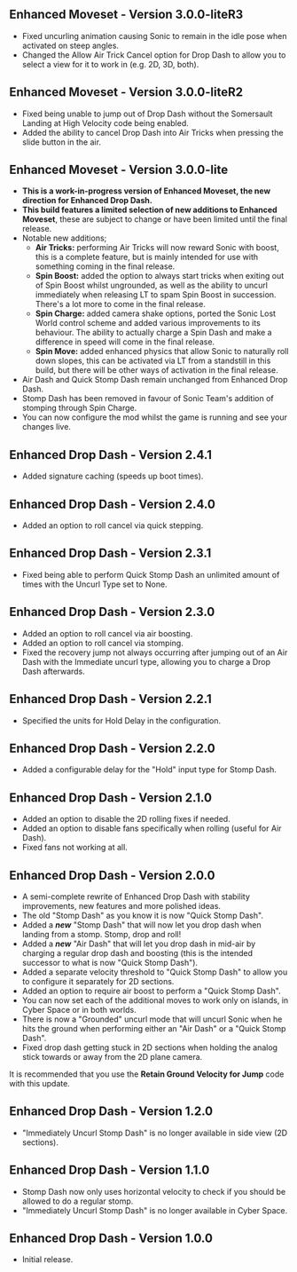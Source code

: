 ## Enhanced Moveset - Version 3.0.0-liteR3
- Fixed uncurling animation causing Sonic to remain in the idle pose when activated on steep angles.
- Changed the Allow Air Trick Cancel option for Drop Dash to allow you to select a view for it to work in (e.g. 2D, 3D, both).

## Enhanced Moveset - Version 3.0.0-liteR2
- Fixed being unable to jump out of Drop Dash without the Somersault Landing at High Velocity code being enabled.
- Added the ability to cancel Drop Dash into Air Tricks when pressing the slide button in the air.

## Enhanced Moveset - Version 3.0.0-lite
- **This is a work-in-progress version of Enhanced Moveset, the new direction for Enhanced Drop Dash.**
- **This build features a limited selection of new additions to Enhanced Moveset**, these are subject to change or have been limited until the final release.
- Notable new additions;
  - **Air Tricks:** performing Air Tricks will now reward Sonic with boost, this is a complete feature, but is mainly intended for use with something coming in the final release.
  - **Spin Boost:** added the option to always start tricks when exiting out of Spin Boost whilst ungrounded, as well as the ability to uncurl immediately when releasing LT to spam Spin Boost in succession. There's a lot more to come in the final release.
  - **Spin Charge:** added camera shake options, ported the Sonic Lost World control scheme and added various improvements to its behaviour. The ability to actually charge a Spin Dash and make a difference in speed will come in the final release.
  - **Spin Move:** added enhanced physics that allow Sonic to naturally roll down slopes, this can be activated via LT from a standstill in this build, but there will be other ways of activation in the final release.
- Air Dash and Quick Stomp Dash remain unchanged from Enhanced Drop Dash.
- Stomp Dash has been removed in favour of Sonic Team's addition of stomping through Spin Charge.
- You can now configure the mod whilst the game is running and see your changes live.

## Enhanced Drop Dash - Version 2.4.1
- Added signature caching (speeds up boot times).

## Enhanced Drop Dash - Version 2.4.0
- Added an option to roll cancel via quick stepping.

## Enhanced Drop Dash - Version 2.3.1
- Fixed being able to perform Quick Stomp Dash an unlimited amount of times with the Uncurl Type set to None.

## Enhanced Drop Dash - Version 2.3.0
- Added an option to roll cancel via air boosting.
- Added an option to roll cancel via stomping.
- Fixed the recovery jump not always occurring after jumping out of an Air Dash with the Immediate uncurl type, allowing you to charge a Drop Dash afterwards.

## Enhanced Drop Dash - Version 2.2.1
- Specified the units for Hold Delay in the configuration.

## Enhanced Drop Dash - Version 2.2.0
- Added a configurable delay for the "Hold" input type for Stomp Dash.

## Enhanced Drop Dash - Version 2.1.0
- Added an option to disable the 2D rolling fixes if needed.
- Added an option to disable fans specifically when rolling (useful for Air Dash).
- Fixed fans not working at all.

## Enhanced Drop Dash - Version 2.0.0
- A semi-complete rewrite of Enhanced Drop Dash with stability improvements, new features and more polished ideas.
- The old "Stomp Dash" as you know it is now "Quick Stomp Dash".
- Added a ***new*** "Stomp Dash" that will now let you drop dash when landing from a stomp. Stomp, drop and roll!
- Added a ***new*** "Air Dash" that will let you drop dash in mid-air by charging a regular drop dash and boosting (this is the intended successor to what is now "Quick Stomp Dash").
- Added a separate velocity threshold to "Quick Stomp Dash" to allow you to configure it separately for 2D sections.
- Added an option to require air boost to perform a "Quick Stomp Dash".
- You can now set each of the additional moves to work only on islands, in Cyber Space or in both worlds.
- There is now a "Grounded" uncurl mode that will uncurl Sonic when he hits the ground when performing either an "Air Dash" or a "Quick Stomp Dash".
- Fixed drop dash getting stuck in 2D sections when holding the analog stick towards or away from the 2D plane camera.

It is recommended that you use the **Retain Ground Velocity for Jump** code with this update.

## Enhanced Drop Dash - Version 1.2.0
- "Immediately Uncurl Stomp Dash" is no longer available in side view (2D sections).

## Enhanced Drop Dash - Version 1.1.0
- Stomp Dash now only uses horizontal velocity to check if you should be allowed to do a regular stomp.
- "Immediately Uncurl Stomp Dash" is no longer available in Cyber Space.

## Enhanced Drop Dash - Version 1.0.0
- Initial release.